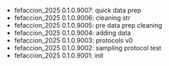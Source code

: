 -   fefaccion_2025 0.1.0.9007: quick data prep
-   fefaccion_2025 0.1.0.9006: cleaning str
-   fefaccion_2025 0.1.0.9005: pre data prep cleaning
-   fefaccion_2025 0.1.0.9004: adding data
-   fefaccion_2025 0.1.0.9003: protocols v0
-   fefaccion_2025 0.1.0.9002: sampling protocol test
-   fefaccion_2025 0.1.0.9001: init
